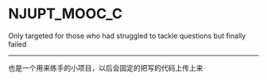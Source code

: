 # NJUPT_MOOC_C

Only targeted for those who had struggled to tackle questions but finally failed

-----
也是一个用来练手的小项目，以后会固定的把写的代码上传上来

